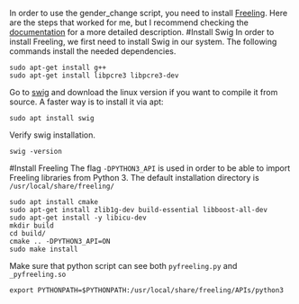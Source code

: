 In order to use the gender_change script, you need to install 
[Freeling](http://nlp.lsi.upc.edu/freeling/index.php/node/1). Here are the steps that worked for me, but
 I recommend checking the [documentation](https://freeling-user-manual.readthedocs.io/en/v4.1/) for a more detailed
  description.
#Install Swig
In order to install Freeling, we first need to install Swig in our system. The following commands install the needed
 dependencies.
```
sudo apt-get install g++
sudo apt-get install libpcre3 libpcre3-dev
```
Go to [swig](http://www.swig.org/) and download the linux version if you want to compile it from source. A faster way
 is to install it via apt:
```
sudo apt install swig
```
Verify swig installation.
```
swig -version
```
#Install Freeling
The flag `-DPYTHON3_API` is used in order to be able to import Freeling libraries from Python 3. The default
 installation directory is `/usr/local/share/freeling/`
```
sudo apt install cmake
sudo apt-get install zlib1g-dev build-essential libboost-all-dev
sudo apt-get install -y libicu-dev
mkdir build
cd build/
cmake .. -DPYTHON3_API=ON
sudo make install
```
Make sure that python script can see both `pyfreeling.py` and `_pyfreeling.so`
```
export PYTHONPATH=$PYTHONPATH:/usr/local/share/freeling/APIs/python3
```
